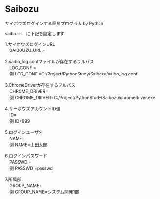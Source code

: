 # Saibozu
サイボウズログインする簡易プログラム by Python

saibo.ini　に下記を設定します<br>

1.サイボウズログインURL<br>
　SAIBOUZU_URL =<br>
<br>
2.saibo_log.confファイルが存在するフルパス<br>
　LOG_CONF = <br>
　例 LOG_CONF =C:/Project/PythonStudy/Saibozu/saibo_log.conf<br>
<br>
3.ChromeDriverが存在するフルパス<br>
　CHROME_DRIVER=<br>
　例 CHROME_DRIVER=C:/Project/PythonStudy/Saibozu/chromedriver.exe<br>
<br>
4.サーボウズアカウントID値<br>
　ID=<br>
　例 ID=999<br>
<br>
5.ログインユーザ名<br>
　NAME=<br>
　例 NAME=山田太郎<br>
<br>
6.ログインパスワード<br>
　PASSWD =<br>
　例 PASSWD =passwd<br>
<br>
7.所属部<br>
　GROUP_NAME=<br>
　例 GROUP_NAME=システム開発1部<br>
<br>

